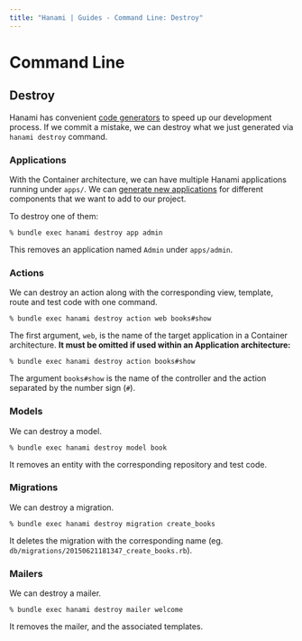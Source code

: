 ```yaml
---
title: "Hanami | Guides - Command Line: Destroy"
---
```


# Command Line

## Destroy

Hanami has convenient [code generators](/guides/command-line/generators) to speed up our development process.
If we commit a mistake, we can destroy what we just generated via `hanami destroy` command.

### Applications

With the Container architecture, we can have multiple Hanami applications running under `apps/`.
We can [generate new applications](/guides/command-line/generators) for different components that we want to add to our project.

To destroy one of them:

```shell
% bundle exec hanami destroy app admin
```

This removes an application named `Admin` under `apps/admin`.

### Actions

We can destroy an action along with the corresponding view, template, route and test code with one command.

```shell
% bundle exec hanami destroy action web books#show
```

The first argument, `web`, is the name of the target application in a Container architecture.
**It must be omitted if used within an Application architecture:**

```shell
% bundle exec hanami destroy action books#show
```

The argument `books#show` is the name of the controller and the action separated by the number sign (`#`).

### Models

We can destroy a model.

```shell
% bundle exec hanami destroy model book
```

It removes an entity with the corresponding repository and test code.

### Migrations

We can destroy a migration.

```shell
% bundle exec hanami destroy migration create_books
```

It deletes the migration with the corresponding name (eg. `db/migrations/20150621181347_create_books.rb`).

### Mailers

We can destroy a mailer.

```shell
% bundle exec hanami destroy mailer welcome
```

It removes the mailer, and the associated templates.
